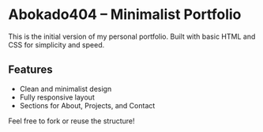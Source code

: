 # Abokado404 – Minimalist Portfolio

This is the initial version of my personal portfolio. Built with basic HTML and CSS for simplicity and speed.

## Features

- Clean and minimalist design
- Fully responsive layout
- Sections for About, Projects, and Contact

Feel free to fork or reuse the structure!

